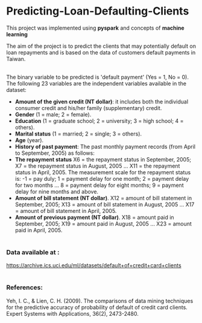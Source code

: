 # Predicting-Loan-Defaulting-Clients

This project was implemented using **pyspark** and concepts of **machine learning**

The aim of the project is to predict the clients that may potentially default on loan repayments and is based on the data of customers default payments in Taiwan.
<br></br>

The binary variable to be predicted is 'default payment' (Yes = 1, No = 0). The following 23 variables are the independent variables available in the dataset:

  * **Amount of the given credit (NT dollar)**: it includes both the individual consumer credit and his/her family (supplementary) credit. 
  * **Gender** (1 = male; 2 = female). 
  * **Education** (1 = graduate school; 2 = university; 3 = high school; 4 = others). 
  * **Marital status** (1 = married; 2 = single; 3 = others). 
  * **Age** (year). 
  * **History of past payment**: The past monthly payment records (from April to September, 2005) as follows:   
  * **The repayment status** X6 = the repayment status in September, 2005; X7 = the repayment status in August, 2005 ... X11 = the repayment status in April, 2005. The measurement scale for the repayment status is: -1 = pay duly; 1 = payment delay for one month; 2 = payment delay for two months ... 8 = payment delay for eight months; 9 = payment delay for nine months and above. 
  * **Amount of bill statement (NT dollar)**. X12 = amount of bill statement in September, 2005; X13 = amount of bill statement in August, 2005 ... X17 = amount of bill statement in April, 2005. 
  * **Amount of previous payment (NT dollar)**. X18 = amount paid in September, 2005; X19 = amount paid in August, 2005 ... X23 = amount paid in April, 2005. 
<br></br>

### Data available at :
https://archive.ics.uci.edu/ml/datasets/default+of+credit+card+clients
<br></br>

### References:
Yeh, I. C., & Lien, C. H. (2009). The comparisons of data mining techniques for the predictive accuracy of probability of default of credit card clients. Expert Systems with Applications, 36(2), 2473-2480.
